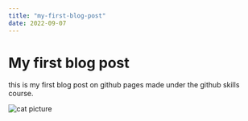 ```yaml
---
title: "my-first-blog-post"
date: 2022-09-07
---
```


# My first blog post
this is my first blog post on github pages made under the github skills course.

![cat picture](https://cdn.pixabay.com/photo/2017/07/25/01/22/cat-2536662_960_720.jpg)
